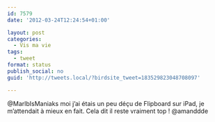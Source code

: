 ```yaml
---
id: 7579
date: '2012-03-24T12:24:54+01:00'

layout: post
categories:
  - Vis ma vie
tags:
  - tweet
format: status
publish_social: no
guid: 'http://tweets.local/?birdsite_tweet=183529823048708097'

---
```


@MarlbIsManiaks moi j’ai étais un peu déçu de Flipboard sur iPad, je m’attendait à mieux en fait. Cela dit il reste vraiment top ! @amanddde